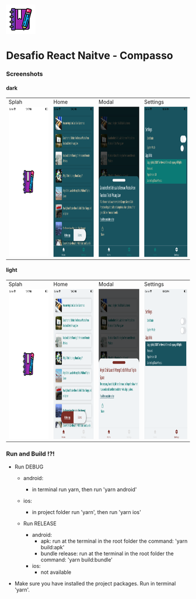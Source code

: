 ![N|Solid](screenshots/app_logo.png)

# Desafio React Naitve - Compasso

### Screenshots

#### dark

<table>
  <tr>
     <td>Splah</td>
      <td>Home</td>
     <td>Modal</td>
     <td>Settings</td>
  </tr>
  <tr>
    <td><img src="screenshots/splash.png" width=200 height=410></td>
    <td><img src="screenshots/dark1.png" width=200 height=410></td>
    <td><img src="screenshots/dark2.png" width=200 height=410></td>
    <td><img src="screenshots/dark3.png" width=200 height=410></td>
  </tr>
</table>

#### light

<table>
  <tr>
     <td>Splah</td>
      <td>Home</td>
     <td>Modal</td>
     <td>Settings</td>
  </tr>
  <tr>
    <td><img src="screenshots/splash.png" width=200 height=410></td>
    <td><img src="screenshots/light1.png" width=200 height=410></td>
    <td><img src="screenshots/light2.png" width=200 height=410></td>
    <td><img src="screenshots/light3.png" width=200 height=410></td>

  </tr>
 </table>

### Run and Build !?!

- Run DEBUG

  - android:

    - in terminal run yarn, then run 'yarn android'

  - ios:

    - in project folder run 'yarn', then run 'yarn ios'

  * Run RELEASE

    - android:
      - apk: run at the terminal in the root folder the command: 'yarn build:apk'
      - bundle release: run at the terminal in the root folder the command: 'yarn build:bundle'
    - ios:
      - not available

* Make sure you have installed the project packages. Run in terminal 'yarn'.
